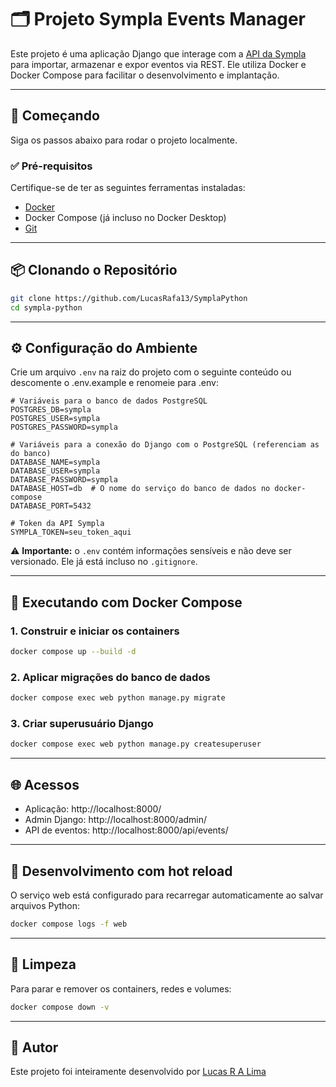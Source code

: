 # 🗂️ Projeto Sympla Events Manager

Este projeto é uma aplicação Django que interage com a [API da Sympla](https://developers.sympla.com.br/api-doc/) para importar, armazenar e expor eventos via REST. Ele utiliza Docker e Docker Compose para facilitar o desenvolvimento e implantação.

---

## 🚀 Começando

Siga os passos abaixo para rodar o projeto localmente.

### ✅ Pré-requisitos

Certifique-se de ter as seguintes ferramentas instaladas:

- [Docker](https://docs.docker.com/get-docker/)
- Docker Compose (já incluso no Docker Desktop)
- [Git](https://git-scm.com/)

---

## 📦 Clonando o Repositório

```bash
git clone https://github.com/LucasRafa13/SymplaPython
cd sympla-python
```

---

## ⚙️ Configuração do Ambiente

Crie um arquivo `.env` na raiz do projeto com o seguinte conteúdo ou descomente o .env.example e renomeie para .env:

```env
# Variáveis para o banco de dados PostgreSQL
POSTGRES_DB=sympla
POSTGRES_USER=sympla
POSTGRES_PASSWORD=sympla

# Variáveis para a conexão do Django com o PostgreSQL (referenciam as do banco)
DATABASE_NAME=sympla
DATABASE_USER=sympla
DATABASE_PASSWORD=sympla
DATABASE_HOST=db  # O nome do serviço do banco de dados no docker-compose
DATABASE_PORT=5432

# Token da API Sympla
SYMPLA_TOKEN=seu_token_aqui
```

⚠️ **Importante:** o `.env` contém informações sensíveis e não deve ser versionado. Ele já está incluso no `.gitignore`.

---

## 🐳 Executando com Docker Compose

### 1. Construir e iniciar os containers

```bash
docker compose up --build -d
```

### 2. Aplicar migrações do banco de dados

```bash
docker compose exec web python manage.py migrate
```

### 3. Criar superusuário Django

```bash
docker compose exec web python manage.py createsuperuser
```

---

## 🌐 Acessos

- Aplicação: http://localhost:8000/
- Admin Django: http://localhost:8000/admin/
- API de eventos: http://localhost:8000/api/events/

---

## 🔁 Desenvolvimento com hot reload

O serviço web está configurado para recarregar automaticamente ao salvar arquivos Python:

```bash
docker compose logs -f web
```

---

## 🧹 Limpeza

Para parar e remover os containers, redes e volumes:

```bash
docker compose down -v
```

---
## 📄 Autor

Este projeto foi inteiramente desenvolvido por [Lucas R A Lima](https://github.com/LucasRafa13)